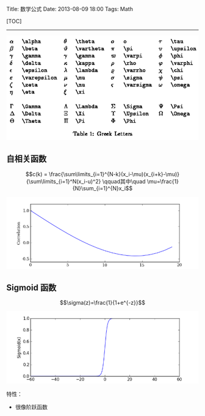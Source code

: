Title: 数学公式
Date: 2013-08-09 18:00
Tags: Math

[TOC]

* * *

![aTeX Math Symbols](latex.gif)

## 自相关函数

$$c(k) = \frac{\sum\limits_{i=1}^{N-k}(x_i-\mu)(x_{i+k}-\mu)}{\sum\limits_{i=1}^N(x_i-u)^2} \qquad其中\quad \mu=\frac{1}{N}\sum_{i=1}^{N}x_i$$

![correlation.py](correlation.png "自相关函数图")

## Sigmoid 函数

$$\sigma(z)=\frac{1}{1+e^{-z}}$$

![sigmoid.py](sigmoid.png "singmoid函数图")

特性：

*  很像阶跃函数